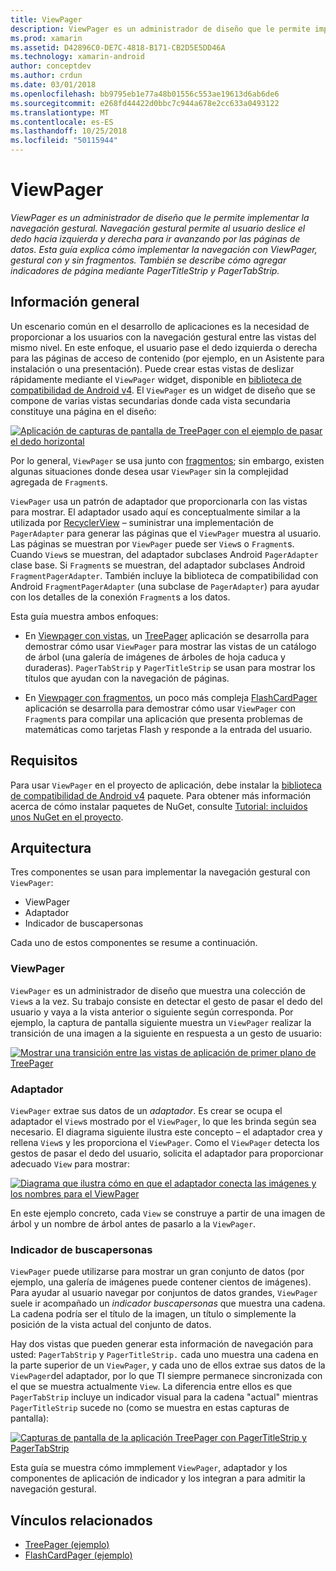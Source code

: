```yaml
---
title: ViewPager
description: ViewPager es un administrador de diseño que le permite implementar la navegación gestural. Navegación gestural permite al usuario deslice el dedo hacia izquierda y derecha para ir avanzando por las páginas de datos. Esta guía explica cómo implementar la navegación con ViewPager, gestural con y sin fragmentos. También se describe cómo agregar indicadores de página mediante PagerTitleStrip y PagerTabStrip.
ms.prod: xamarin
ms.assetid: D42896C0-DE7C-4818-B171-CB2D5E5DD46A
ms.technology: xamarin-android
author: conceptdev
ms.author: crdun
ms.date: 03/01/2018
ms.openlocfilehash: bb9795eb1e77a48b01556c553ae19613d6ab6de6
ms.sourcegitcommit: e268fd44422d0bbc7c944a678e2cc633a0493122
ms.translationtype: MT
ms.contentlocale: es-ES
ms.lasthandoff: 10/25/2018
ms.locfileid: "50115944"
---
```

# <a name="viewpager"></a>ViewPager

_ViewPager es un administrador de diseño que le permite implementar la navegación gestural. Navegación gestural permite al usuario deslice el dedo hacia izquierda y derecha para ir avanzando por las páginas de datos. Esta guía explica cómo implementar la navegación con ViewPager, gestural con y sin fragmentos. También se describe cómo agregar indicadores de página mediante PagerTitleStrip y PagerTabStrip._

 
## <a name="overview"></a>Información general

Un escenario común en el desarrollo de aplicaciones es la necesidad de proporcionar a los usuarios con la navegación gestural entre las vistas del mismo nivel. En este enfoque, el usuario pase el dedo izquierda o derecha para las páginas de acceso de contenido (por ejemplo, en un Asistente para instalación o una presentación). Puede crear estas vistas de deslizar rápidamente mediante el `ViewPager` widget, disponible en [biblioteca de compatibilidad de Android v4](https://www.nuget.org/packages/Xamarin.Android.Support.v4/). El `ViewPager` es un widget de diseño que se compone de varias vistas secundarias donde cada vista secundaria constituye una página en el diseño: 

[![Aplicación de capturas de pantalla de TreePager con el ejemplo de pasar el dedo horizontal](images/01-intro-sml.png)](images/01-intro.png#lightbox)

Por lo general, `ViewPager` se usa junto con [fragmentos](https://developer.xamarin.com/guides/android/platform_features/fragments/); sin embargo, existen algunas situaciones donde desea usar `ViewPager` sin la complejidad agregada de `Fragment`s.

`ViewPager` usa un patrón de adaptador que proporcionarla con las vistas para mostrar. El adaptador usado aquí es conceptualmente similar a la utilizada por [RecyclerView](~/android/user-interface/layouts/recycler-view/index.md) &ndash; suministrar una implementación de `PagerAdapter` para generar las páginas que el `ViewPager` muestra al usuario. Las páginas se muestran por `ViewPager` puede ser `View`s o `Fragment`s. Cuando `View`s se muestran, del adaptador subclases Android `PagerAdapter` clase base. Si `Fragment`s se muestran, del adaptador subclases Android `FragmentPagerAdapter`. También incluye la biblioteca de compatibilidad con Android `FragmentPagerAdapter` (una subclase de `PagerAdapter`) para ayudar con los detalles de la conexión `Fragment`s a los datos. 

Esta guía muestra ambos enfoques: 

-   En [Viewpager con vistas](~/android/user-interface/controls/view-pager/viewpager-and-views.md), un [TreePager](https://developer.xamarin.com/samples/monodroid/UserInterface/TreePager/) aplicación se desarrolla para demostrar cómo usar `ViewPager` para mostrar las vistas de un catálogo de árbol (una galería de imágenes de árboles de hoja caduca y duraderas). 
    `PagerTabStrip`  y `PagerTitleStrip` se usan para mostrar los títulos que ayudan con la navegación de páginas.

-   En [Viewpager con fragmentos](~/android/user-interface/controls/view-pager/viewpager-and-fragments.md), un poco más compleja [FlashCardPager](https://developer.xamarin.com/samples/monodroid/UserInterface/TreePager/) aplicación se desarrolla para demostrar cómo usar `ViewPager` con `Fragment`s para compilar una aplicación que presenta problemas de matemáticas como tarjetas Flash y responde a la entrada del usuario. 


## <a name="requirements"></a>Requisitos

Para usar `ViewPager` en el proyecto de aplicación, debe instalar la [biblioteca de compatibilidad de Android v4](https://www.nuget.org/packages/Xamarin.Android.Support.v4/) paquete. Para obtener más información acerca de cómo instalar paquetes de NuGet, consulte [Tutorial: incluidos unos NuGet en el proyecto](https://docs.microsoft.com/visualstudio/mac/nuget-walkthrough). 

 
## <a name="architecture"></a>Arquitectura

Tres componentes se usan para implementar la navegación gestural con `ViewPager`:

-   ViewPager
-   Adaptador
-   Indicador de buscapersonas

Cada uno de estos componentes se resume a continuación.



### <a name="viewpager"></a>ViewPager

`ViewPager` es un administrador de diseño que muestra una colección de `View`s a la vez. Su trabajo consiste en detectar el gesto de pasar el dedo del usuario y vaya a la vista anterior o siguiente según corresponda. Por ejemplo, la captura de pantalla siguiente muestra un `ViewPager` realizar la transición de una imagen a la siguiente en respuesta a un gesto de usuario: 

[![Mostrar una transición entre las vistas de aplicación de primer plano de TreePager](images/02-transition-sml.png)](images/02-transition.png#lightbox)


### <a name="adapter"></a>Adaptador

`ViewPager` extrae sus datos de un *adaptador*. Es crear se ocupa el adaptador el `View`s mostrado por el `ViewPager`, lo que les brinda según sea necesario. El diagrama siguiente ilustra este concepto &ndash; el adaptador crea y rellena `View`s y les proporciona el `ViewPager`. Como el `ViewPager` detecta los gestos de pasar el dedo del usuario, solicita el adaptador para proporcionar adecuado `View` para mostrar: 

[![Diagrama que ilustra cómo en que el adaptador conecta las imágenes y los nombres para el ViewPager](images/03-adapter-sml.png)](images/03-adapter.png#lightbox)

En este ejemplo concreto, cada `View` se construye a partir de una imagen de árbol y un nombre de árbol antes de pasarlo a la `ViewPager`. 



### <a name="pager-indicator"></a>Indicador de buscapersonas

`ViewPager` puede utilizarse para mostrar un gran conjunto de datos (por ejemplo, una galería de imágenes puede contener cientos de imágenes). Para ayudar al usuario navegar por conjuntos de datos grandes, `ViewPager` suele ir acompañado un *indicador buscapersonas* que muestra una cadena. La cadena podría ser el título de la imagen, un título o simplemente la posición de la vista actual del conjunto de datos. 

Hay dos vistas que pueden generar esta información de navegación para usted: `PagerTabStrip` y `PagerTitleStrip.` cada uno muestra una cadena en la parte superior de un `ViewPager`, y cada uno de ellos extrae sus datos de la `ViewPager`del adaptador, por lo que TI siempre permanece sincronizada con el que se muestra actualmente `View`. La diferencia entre ellos es que `PagerTabStrip` incluye un indicador visual para la cadena "actual" mientras `PagerTitleStrip` sucede no (como se muestra en estas capturas de pantalla): 

[![Capturas de pantalla de la aplicación TreePager con PagerTitleStrip y PagerTabStrip](images/04-comparison-sml.png)](images/04-comparison.png#lightbox)

Esta guía se muestra cómo immplement `ViewPager`, adaptador y los componentes de aplicación de indicador y los integran a para admitir la navegación gestural. 



## <a name="related-links"></a>Vínculos relacionados

- [TreePager (ejemplo)](https://developer.xamarin.com/samples/monodroid/UserInterface/TreePager)
- [FlashCardPager (ejemplo)](https://developer.xamarin.com/samples/monodroid/UserInterface/FlashCardPager)
